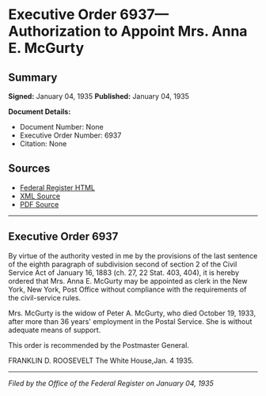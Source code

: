 # Executive Order 6937—Authorization to Appoint Mrs. Anna E. McGurty

## Summary

**Signed:** January 04, 1935
**Published:** January 04, 1935

**Document Details:**
- Document Number: None
- Executive Order Number: 6937
- Citation: None

## Sources
- [Federal Register HTML](https://www.presidency.ucsb.edu/documents/executive-order-6937-authorization-appoint-mrs-anna-e-mcgurty)
- [XML Source](None)
- [PDF Source](None)

---

## Executive Order 6937

By virtue of the authority vested in me by the provisions of the last sentence of the eighth paragraph of subdivision second of section 2 of the Civil Service Act of January 16, 1883 (ch. 27, 22 Stat. 403, 404), it is hereby ordered that Mrs. Anna E. McGurty may be appointed as clerk in the New York, New York, Post Office without compliance with the requirements of the civil-service rules.

Mrs. McGurty is the widow of Peter A. McGurty, who died October 19, 1933, after more than 36 years' employment in the Postal Service. She is without adequate means of support.

This order is recommended by the Postmaster General.

FRANKLIN D. ROOSEVELT
The White House,Jan. 4 1935.

---

*Filed by the Office of the Federal Register on January 04, 1935*
